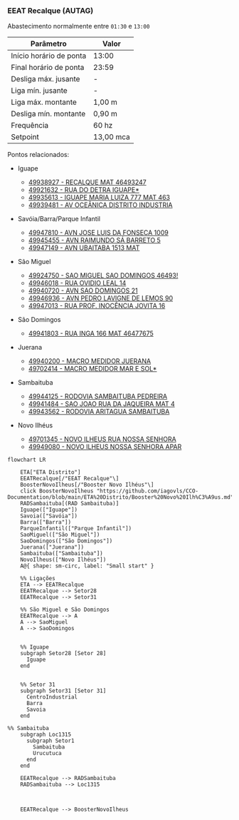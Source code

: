 ### EEAT Recalque (AUTAG)

Abastecimento normalmente entre `01:30` e `13:00`

| Parâmetro     | Valor |
| -------------    | ------------- |
| Início horário de ponta  | 13:00 |
| Final horário de ponta  | 23:59 |
| Desliga máx. jusante  | - |
| Liga mín. jusante  | - |
| Liga máx. montante  | 1,00 m|
| Desliga mín. montante  | 0,90 m|
| Frequência  | 60 hz|
| Setpoint  | 13,00 mca|

Pontos relacionados:
- Iguape
  - [49938927 - RECALQUE MAT 46493247](https://www.vectorasys.com.br/vectorasys/?inc=jE9ciFZdkq5eiPI/kPRdHL0fUgHpk249WBYeUKHeku9slPteHB1pGu94UrQ4GhI=)
  - [49921632 - RUA DO DETRA IGUAPE*](https://www.vectorasys.com.br/vectorasys/?inc=jE9ciFZdkq5eiPI/kPRdHL0fUgHpk249WBs2UqHeku9slPteHB1pGu94UrY3UhI=)
  - [49935613 - IGUAPE MARIA LUIZA 777 MAT 463](https://www.vectorasys.com.br/vectorasys/?inc=jE9ciFZdkq5eiPI/kPRdHL0fUgHpk249WBYgUgHeku9slPteHB1pGu94UuQ5UrM=)
  - [49939481 - AV OCEÂNICA DISTRITO INDUSTRIA](https://www.vectorasys.com.br/vectorasys/?inc=jE9ciFZdkq5eiPI/kPRdHL0fUgHpk249WBk5UAHeku9slPteHB1pGu94UuNtUrk=)
  
- Savóia/Barra/Parque Infantil
  - [49947810 - AVN JOSE LUIS DA FONSECA 1009](https://www.vectorasys.com.br/vectorasys/?inc=jE9ciFZdkq5eiPI/kPRdHL0fUgHpk249WBG5WAHeku9slPteHB1pGu94Urs0VhM=)
  - [49945455 - AVN RAIMUNDO SÁ BARRETO 5](https://www.vectorasys.com.br/vectorasys/?inc=jE9ciFZdkq5eiPI/kPRdHL0fUgHpk249WBk3VgHeku9slPteHB1pGu94UrHuGhI=)
  - [49947149 - AVN UBAITABA 1513 MAT](https://www.vectorasys.com.br/vectorasys/?inc=jE9ciFZdkq5eiPI/kPRdHL0fUgHpk249WBUfUAHeku9slPteHB1pGu94UrDsHBM=)

- São Miguel  
  - [49924750 - SAO MIGUEL SAO DOMINGOS 46493!](https://www.vectorasys.com.br/vectorasys/?inc=jE9ciFZdkq5eiPI/kPRdHL0fUgHpk249WBU5VKHeku9slPteHB1pGu94UuVrGBC=)
  - [49946018 - RUA OVIDIO LEAL 14](https://www.vectorasys.com.br/vectorasys/?inc=jE9ciFZdkq5eiPI/kPRdHL0fUgHpk249WBG5VqHeku9slPteHB1pGu94UrGeUhY=)
  - [49940720 - AVN SAO DOMINGOS 21](https://www.vectorasys.com.br/vectorasys/?inc=jE9ciFZdkq5eiPI/kPRdHL0fUgHpk249WBk3VKHeku9slPteHB1pGu94UrttWLI=)
  - [49946936 - AVN PEDRO LAVIGNE DE LEMOS 90](https://www.vectorasys.com.br/vectorasys/?inc=jE9ciFZdkq5eiPI/kPRdHL0fUgHpk249WBk3UgHeku9slPteHB1pGu94UuNrGhQ=)
  - [49947013 - RUA PROF. INOCÊNCIA JOVITA 16](https://www.vectorasys.com.br/vectorasys/?inc=jE9ciFZdkq5eiPI/kPRdHL0fUgHpk249WBk3UqHeku9slPteHB1pGu94UrVrULU=)

- São Domingos
  - [49941803 - RUA INGA 166 MAT 46477675](https://www.vectorasys.com.br/vectorasys/?inc=jE9ciFZdkq5eiPI/kPRdHL0fUgHpk249WBU5VAHeku9slPteHB1pGu94UrDrVrY=)

- Juerana
  - [49940200 - MACRO MEDIDOR JUERANA](https://www.vectorasys.com.br/vectorasys/?inc=jE9ciFZdkq5eiPI/kPRdHL0fUgHpk249WBk3VAHeku9slPteHB1pGu94UrJtVLM=)
  - [49702414 - MACRO MEDIDOR MAR E SOL*](https://www.vectorasys.com.br/vectorasys/?inc=jE9ciFZdkq5eiPI/kPRdHL0fUgHpk249WBk3VqHeku9slPteHB1pGu94UuHuULM=)
  
- Sambaituba
  - [49944125 - RODOVIA SAMBAITUBA PEDREIRA](https://www.vectorasys.com.br/vectorasys/?inc=jE9ciFZdkq5eiPI/kPRdHL0fUgHpk249WBYhUAHeku9slPteHB1pGu94UrY4HrM=)
  - [49941484 - SAO JOAO RUA DA JAQUEIRA MAT 4](https://www.vectorasys.com.br/vectorasys/?inc=jE9ciFZdkq5eiPI/kPRdHL0fUgHpk249WBYgWAHeku9slPteHB1pGu94UrNtGBk=)
  - [49943562 - RODOVIA ARITAGUA SAMBAITUBA](https://www.vectorasys.com.br/vectorasys/?inc=jE9ciFZdkq5eiPI/kPRdHL0fUgHpk249WBYhUKHeku9slPteHB1pGu94UuY4UhI=)

- Novo Ilhéus
  - [49701345 - NOVO ILHEUS RUA NOSSA SENHORA](https://www.vectorasys.com.br/vectorasys/?inc=jE9ciFZdkq5eiPI/kPRdHL0fUgHpk249WBYgUKHeku9slPteHB1pGu94UrY4VrM=)
  - [49949080 - NOVO ILHEUS NOSSA SENHORA APAR](https://www.vectorasys.com.br/vectorasys/?inc=jE9ciFZdkq5eiPI/kPRdHL0fUgHpk249WBYgUAHeku9slPteHB1pGu94UuY4GBI=)
  
```mermaid
flowchart LR
        
    ETA["ETA Distrito"] 
    EEATRecalque[/"EEAT Recalque"\]
    BoosterNovoIlheus[/"Booster Novo Ilhéus"\]
    click BoosterNovoIlheus "https://github.com/iagovls/CCO-Documentation/blob/main/ETA%20Distrito/Booster%20Novo%20Ilh%C3%A9us.md"
    RADSambaituba[(RAD Sambaituba)]
    Iguape(["Iguape"]) 
    Savoia(["Savóia"]) 
    Barra(["Barra"]) 
    ParqueInfantil(["Parque Infantil"]) 
    SaoMiguel(["São Miguel"]) 
    SaoDomingos(["São Domingos"]) 
    Juerana(["Juerana"]) 
    Sambaituba(["Sambaituba"]) 
    NovoIlheus(["Novo Ilhéus"])
    A@{ shape: sm-circ, label: "Small start" }

    %% Ligações
    ETA --> EEATRecalque
    EEATRecalque --> Setor28
    EEATRecalque --> Setor31

    %% São Miguel e São Domingos
    EEATRecalque --> A
    A --> SaoMiguel
    A --> SaoDomingos


    %% Iguape
    subgraph Setor28 [Setor 28]
      Iguape
    end


    %% Setor 31
    subgraph Setor31 [Setor 31]
      CentroIndustrial
      Barra
      Savoia
    end

%% Sambaituba  
    subgraph Loc1315
      subgraph Setor1
        Sambaituba
        Urucutuca
      end 
    end

    EEATRecalque --> RADSambaituba
    RADSambaituba --> Loc1315

    

    EEATRecalque --> BoosterNovoIlheus


    

    
        
```
